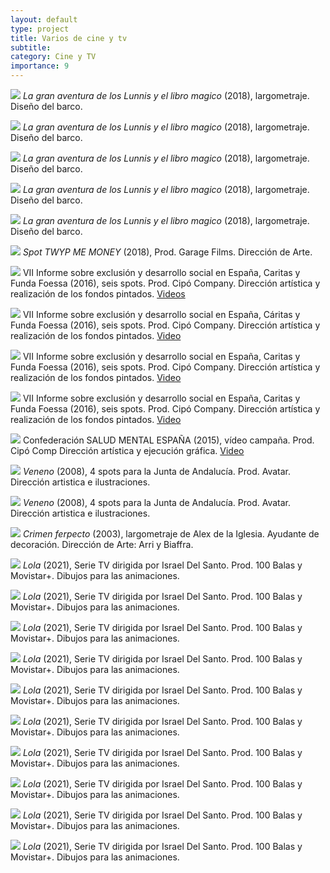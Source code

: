 ```yaml
---
layout: default
type: project
title: Varios de cine y tv
subtitle:
category: Cine y TV
importance: 9
---
```

![](41.jpg)
*La gran aventura de los Lunnis y el libro magico* (2018), largometraje. Diseño del barco.

![](42.jpg)
*La gran aventura de los Lunnis y el libro magico* (2018), largometraje. Diseño del barco.

![](43.jpg)
*La gran aventura de los Lunnis y el libro magico* (2018), largometraje. Diseño del barco.

![](44.jpg)
*La gran aventura de los Lunnis y el libro magico* (2018), largometraje. Diseño del barco.

![](45.jpg)
*La gran aventura de los Lunnis y el libro magico* (2018), largometraje. Diseño del barco.

![](40.jpg)
*Spot TWYP ME MONEY* (2018), Prod. Garage Films. Dirección de Arte.

![](32.jpg)
VII Informe sobre exclusión y desarrollo social en España, Caritas y Funda
Foessa (2016), seis spots. Prod. Cipó Company. Dirección artística y realización de los fondos pintados.
[Videos](https://www.youtube.com/channel/UCZ7PynCkyqbWPFZrMquXTxA)

![](33.jpg)
VII Informe sobre exclusión y desarrollo social en España, Cáritas y Funda
Foessa (2016), seis spots. Prod. Cipó Company. Dirección artística y realización de los fondos pintados.
[Video](https://www.youtube.com/watch?v=EDvGWKzlWoI)

![](34.jpg)
VII Informe sobre exclusión y desarrollo social en España, Caritas y Funda
Foessa (2016), seis spots. Prod. Cipó Company. Dirección artística y realización de los fondos pintados.
[Video](https://www.youtube.com/watch?v=K_S6vgT4kiQ)

![](35.jpg)
VII Informe sobre exclusión y desarrollo social en España, Caritas y Funda
Foessa (2016), seis spots. Prod. Cipó Company. Dirección artística y realización de los fondos pintados.
[Video](https://www.youtube.com/watch?v=W1CtJVmo1dQ)

![](39.jpg)
Confederación SALUD MENTAL ESPAÑA (2015), vídeo campaña. Prod. Cipó Comp Dirección artística y ejecución gráfica.
[Video](https://www.youtube.com/watch?v=WlClkgB8Xmg)

![](01.jpg)
*Veneno* (2008), 4 spots para la Junta de Andalucía. Prod. Avatar. Dirección artistica e ilustraciones.

![](02.jpg)
*Veneno* (2008), 4 spots para la Junta de Andalucía. Prod. Avatar. Dirección artistica e ilustraciones.

![](03.jpg)
*Crimen ferpecto* (2003), largometraje de Alex de la Iglesia. Ayudante de decoración. Dirección de Arte: Arri y Biaffra.

![](04.jpg)
*Lola* (2021), Serie TV dirigida por Israel Del Santo. Prod. 100 Balas y Movistar+. Dibujos para las animaciones.

![](05.jpg)
*Lola* (2021), Serie TV dirigida por Israel Del Santo. Prod. 100 Balas y Movistar+. Dibujos para las animaciones.

![](06.jpg)
*Lola* (2021), Serie TV dirigida por Israel Del Santo. Prod. 100 Balas y Movistar+. Dibujos para las animaciones.

![](07.jpg)
*Lola* (2021), Serie TV dirigida por Israel Del Santo. Prod. 100 Balas y Movistar+. Dibujos para las animaciones.

![](08.jpg)
*Lola* (2021), Serie TV dirigida por Israel Del Santo. Prod. 100 Balas y Movistar+. Dibujos para las animaciones.

![](09.jpg)
*Lola* (2021), Serie TV dirigida por Israel Del Santo. Prod. 100 Balas y Movistar+. Dibujos para las animaciones.

![](10.jpg)
*Lola* (2021), Serie TV dirigida por Israel Del Santo. Prod. 100 Balas y Movistar+. Dibujos para las animaciones.

![](11.jpg)
*Lola* (2021), Serie TV dirigida por Israel Del Santo. Prod. 100 Balas y Movistar+. Dibujos para las animaciones.

![](12.jpg)
*Lola* (2021), Serie TV dirigida por Israel Del Santo. Prod. 100 Balas y Movistar+. Dibujos para las animaciones.

![](13.jpg)
*Lola* (2021), Serie TV dirigida por Israel Del Santo. Prod. 100 Balas y Movistar+. Dibujos para las animaciones.

